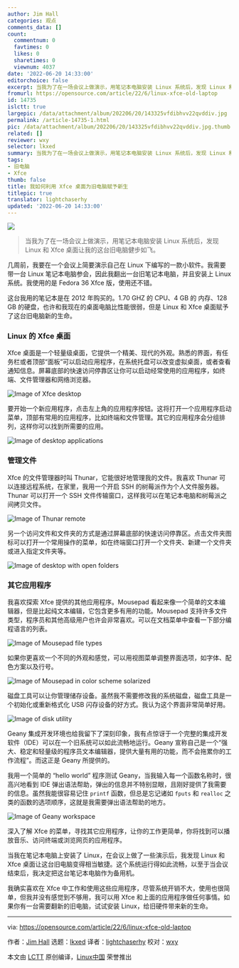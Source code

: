 ```yaml
---
author: Jim Hall
categories: 观点
comments_data: []
count:
  commentnum: 0
  favtimes: 0
  likes: 0
  sharetimes: 0
  viewnum: 4037
date: '2022-06-20 14:33:00'
editorchoice: false
excerpt: 当我为了在一场会议上做演示，用笔记本电脑安装 Linux 系统后，发现 Linux 和 Xfce 桌面让我的这台旧电脑健步如飞。
fromurl: https://opensource.com/article/22/6/linux-xfce-old-laptop
id: 14735
islctt: true
largepic: /data/attachment/album/202206/20/143325vfdibhvv22qvddiv.jpg
permalink: /article-14735-1.html
pic: /data/attachment/album/202206/20/143325vfdibhvv22qvddiv.jpg.thumb.jpg
related: []
reviewer: wxy
selector: lkxed
summary: 当我为了在一场会议上做演示，用笔记本电脑安装 Linux 系统后，发现 Linux 和 Xfce 桌面让我的这台旧电脑健步如飞。
tags:
- 旧电脑
- Xfce
thumb: false
title: 我如何利用 Xfce 桌面为旧电脑赋予新生
titlepic: true
translator: lightchaserhy
updated: '2022-06-20 14:33:00'
---
```


![](/data/attachment/album/202206/20/143325vfdibhvv22qvddiv.jpg)



> 
> 当我为了在一场会议上做演示，用笔记本电脑安装 Linux 系统后，发现 Linux 和 Xfce 桌面让我的这台旧电脑健步如飞。
> 
> 
> 


几周前，我要在一个会议上简要演示自己在 Linux 下编写的一款小软件。我需要带一台 Linux 笔记本电脑参会，因此我翻出一台旧笔记本电脑，并且安装上 Linux 系统。我使用的是 Fedora 36 Xfce 版，使用还不错。


这台我用的笔记本是在 2012 年购买的。1.70 GHZ 的 CPU、4 GB 的 内存、128 GB 的硬盘，也许和我现在的桌面电脑比性能很弱，但是 Linux 和 Xfce 桌面赋予了这台旧电脑新的生命。


### Linux 的 Xfce 桌面


Xfce 桌面是一个轻量级桌面，它提供一个精美、现代的外观。熟悉的界面，有任务栏或者顶部“面板”可以启动应用程序，在系统托盘可以改变虚拟桌面，或者查看通知信息。屏幕底部的快速访问停靠区让你可以启动经常使用的应用程序，如终端、文件管理器和网络浏览器。


![Image of Xfce desktop](/data/attachment/album/202206/20/143458auvuzsl9sli3bvlg.jpg)


要开始一个新应用程序，点击左上角的应用程序按钮。这将打开一个应用程序启动菜单，顶部有常用的应用程序，比如终端和文件管理。其它的应用程序会分组排列，这样你可以找到所需要的应用。


![Image of desktop applications](/data/attachment/album/202206/20/143333yge6ctggt5etetxt.png)


### 管理文件


Xfce 的文件管理器时叫 Thunar，它能很好地管理我的文件。我喜欢 Thunar 可以连接远程系统，在家里，我用一个开启 SSH 的树莓派作为个人文件服务器。Thunar 可以打开一个 SSH 文件传输窗口，这样我可以在笔记本电脑和树莓派之间拷贝文件。


![Image of Thunar remote](/data/attachment/album/202206/20/143333bfeckrrkx34izb4z.png)


另一个访问文件和文件夹的方式是通过屏幕底部的快速访问停靠区。点击文件夹图标可以打开一个常用操作的菜单，如在终端窗口打开一个文件夹、新建一个文件夹或进入指定文件夹等。


![Image of desktop with open folders](/data/attachment/album/202206/20/143334c6gnlt7insgnlnc5.png)


### 其它应用程序


我喜欢探索 Xfce 提供的其他应用程序。Mousepad 看起来像一个简单的文本编辑器，但是比起纯文本编辑，它包含更多有用的功能。Mousepad 支持许多文件类型，程序员和其他高级用户也许会非常喜欢。可以在文档菜单中查看一下部分编程语言的列表。


![Image of Mousepad file types](/data/attachment/album/202206/20/143334r9qb49qz79cb9kks.png)


如果你更喜欢一个不同的外观和感觉，可以用视图菜单调整界面选项，如字体、配色方案以及行号。


![Image of Mousepad in color scheme solarized](/data/attachment/album/202206/20/143335b6db6bc6ju4eodof.png)


磁盘工具可以让你管理储存设备。虽然我不需要修改我的系统磁盘，磁盘工具是一个初始化或重新格式化 USB 闪存设备的好方式。我认为这个界面非常简单好用。


![Image of disk utility](/data/attachment/album/202206/20/143335m129na994m418k9n.png)


Geany 集成开发环境也给我留下了深刻印象，我有点惊讶于一个完整的集成开发软件（IDE）可以在一个旧系统可以如此流畅地运行。Geany 宣称自己是一个“强大、稳定和轻量级的程序员文本编辑器，提供大量有用的功能，而不会拖累你的工作流程”。而这正是 Geany 所提供的。


我用一个简单的 “hello world” 程序测试 Geany，当我输入每一个函数名称时，很高兴地看到 IDE 弹出语法帮助，弹出的信息并不特别显眼，且刚好提供了我需要的信息。虽然我能很容易记住 `printf` 函数，但总是忘记诸如 `fputs` 和 `realloc` 之类的函数的选项顺序，这就是我需要弹出语法帮助的地方。


![Image of Geany workspace](/data/attachment/album/202206/20/143335a2lm1zz1as2zkzyf.png)


深入了解 Xfce 的菜单，寻找其它应用程序，让你的工作更简单，你将找到可以播放音乐、访问终端或浏览网页的应用程序。


当我在笔记本电脑上安装了 Linux，在会议上做了一些演示后，我发现 Linux 和 Xfce 桌面让这台旧电脑变得相当敏捷。这个系统运行得如此流畅，以至于当会议结束后，我决定把这台笔记本电脑作为备用机。


我确实喜欢在 Xfce 中工作和使用这些应用程序，尽管系统开销不大，使用也很简单，但我并没有感觉到不够用，我可以用 Xfce 和上面的应用程序做任何事情。如果你有一台需要翻新的旧电脑，试试安装 Linux，给旧硬件带来新的生命。




---


via: <https://opensource.com/article/22/6/linux-xfce-old-laptop>


作者：[Jim Hall](https://opensource.com/users/jim-hall) 选题：[lkxed](https://github.com/lkxed) 译者：[lightchaserhy](https://github.com/lightchaserhy) 校对：[wxy](https://github.com/wxy)


本文由 [LCTT](https://github.com/LCTT/TranslateProject) 原创编译，[Linux中国](https://linux.cn/) 荣誉推出